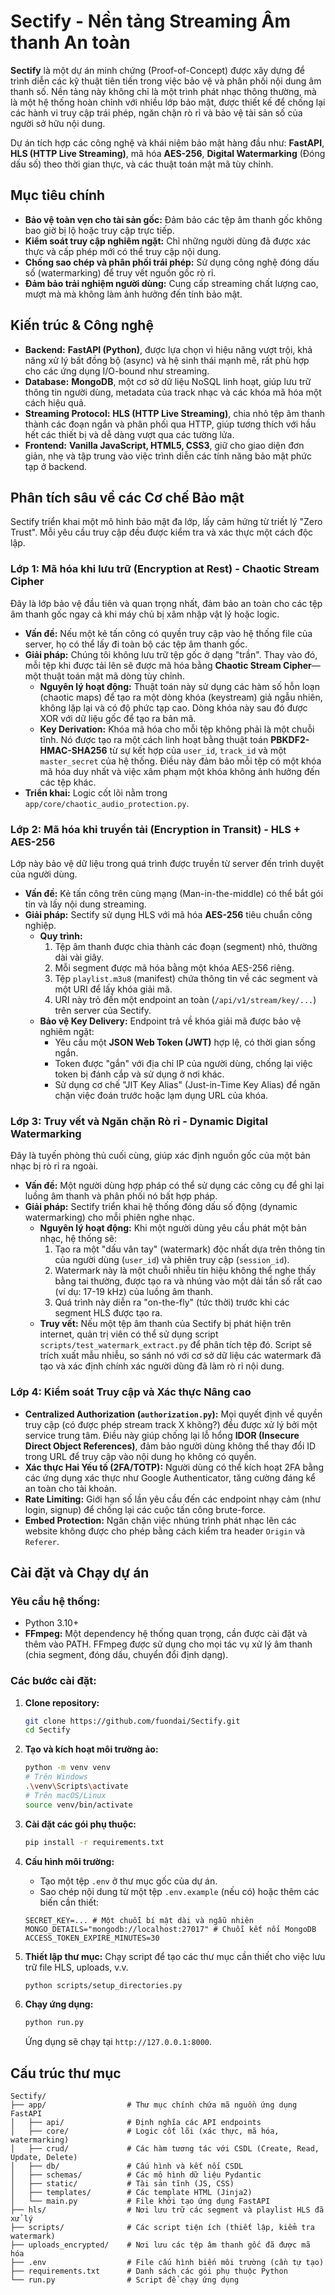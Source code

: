 # Sectify - Nền tảng Streaming Âm thanh An toàn

**Sectify** là một dự án minh chứng (Proof-of-Concept) được xây dựng để trình diễn các kỹ thuật tiên tiến trong việc bảo vệ và phân phối nội dung âm thanh số. Nền tảng này không chỉ là một trình phát nhạc thông thường, mà là một hệ thống hoàn chỉnh với nhiều lớp bảo mật, được thiết kế để chống lại các hành vi truy cập trái phép, ngăn chặn rò rỉ và bảo vệ tài sản số của người sở hữu nội dung.

Dự án tích hợp các công nghệ và khái niệm bảo mật hàng đầu như: **FastAPI**, **HLS (HTTP Live Streaming)**, mã hóa **AES-256**, **Digital Watermarking** (Đóng dấu số) theo thời gian thực, và các thuật toán mật mã tùy chỉnh.

## Mục tiêu chính

- **Bảo vệ toàn vẹn cho tài sản gốc:** Đảm bảo các tệp âm thanh gốc không bao giờ bị lộ hoặc truy cập trực tiếp.
- **Kiểm soát truy cập nghiêm ngặt:** Chỉ những người dùng đã được xác thực và cấp phép mới có thể truy cập nội dung.
- **Chống sao chép và phân phối trái phép:** Sử dụng công nghệ đóng dấu số (watermarking) để truy vết nguồn gốc rò rỉ.
- **Đảm bảo trải nghiệm người dùng:** Cung cấp streaming chất lượng cao, mượt mà mà không làm ảnh hưởng đến tính bảo mật.

## Kiến trúc & Công nghệ

- **Backend:** **FastAPI (Python)**, được lựa chọn vì hiệu năng vượt trội, khả năng xử lý bất đồng bộ (async) và hệ sinh thái mạnh mẽ, rất phù hợp cho các ứng dụng I/O-bound như streaming.
- **Database:** **MongoDB**, một cơ sở dữ liệu NoSQL linh hoạt, giúp lưu trữ thông tin người dùng, metadata của track nhạc và các khóa mã hóa một cách hiệu quả.
- **Streaming Protocol:** **HLS (HTTP Live Streaming)**, chia nhỏ tệp âm thanh thành các đoạn ngắn và phân phối qua HTTP, giúp tương thích với hầu hết các thiết bị và dễ dàng vượt qua các tường lửa.
- **Frontend:** **Vanilla JavaScript, HTML5, CSS3**, giữ cho giao diện đơn giản, nhẹ và tập trung vào việc trình diễn các tính năng bảo mật phức tạp ở backend.

## Phân tích sâu về các Cơ chế Bảo mật

Sectify triển khai một mô hình bảo mật đa lớp, lấy cảm hứng từ triết lý "Zero Trust". Mỗi yêu cầu truy cập đều được kiểm tra và xác thực một cách độc lập.

### Lớp 1: Mã hóa khi lưu trữ (Encryption at Rest) - Chaotic Stream Cipher

Đây là lớp bảo vệ đầu tiên và quan trọng nhất, đảm bảo an toàn cho các tệp âm thanh gốc ngay cả khi máy chủ bị xâm nhập vật lý hoặc logic.

- **Vấn đề:** Nếu một kẻ tấn công có quyền truy cập vào hệ thống file của server, họ có thể lấy đi toàn bộ các tệp âm thanh gốc.
- **Giải pháp:** Chúng tôi không lưu trữ tệp gốc ở dạng "trần". Thay vào đó, mỗi tệp khi được tải lên sẽ được mã hóa bằng **Chaotic Stream Cipher**—một thuật toán mật mã dòng tùy chỉnh.
  - **Nguyên lý hoạt động:** Thuật toán này sử dụng các hàm số hỗn loạn (chaotic maps) để tạo ra một dòng khóa (keystream) giả ngẫu nhiên, không lặp lại và có độ phức tạp cao. Dòng khóa này sau đó được XOR với dữ liệu gốc để tạo ra bản mã.
  - **Key Derivation:** Khóa mã hóa cho mỗi tệp không phải là một chuỗi tĩnh. Nó được tạo ra một cách linh hoạt bằng thuật toán **PBKDF2-HMAC-SHA256** từ sự kết hợp của `user_id`, `track_id` và một `master_secret` của hệ thống. Điều này đảm bảo mỗi tệp có một khóa mã hóa duy nhất và việc xâm phạm một khóa không ảnh hưởng đến các tệp khác.
- **Triển khai:** Logic cốt lõi nằm trong `app/core/chaotic_audio_protection.py`.

### Lớp 2: Mã hóa khi truyền tải (Encryption in Transit) - HLS + AES-256

Lớp này bảo vệ dữ liệu trong quá trình được truyền từ server đến trình duyệt của người dùng.

- **Vấn đề:** Kẻ tấn công trên cùng mạng (Man-in-the-middle) có thể bắt gói tin và lấy nội dung streaming.
- **Giải pháp:** Sectify sử dụng HLS với mã hóa **AES-256** tiêu chuẩn công nghiệp.
  - **Quy trình:**
    1.  Tệp âm thanh được chia thành các đoạn (segment) nhỏ, thường dài vài giây.
    2.  Mỗi segment được mã hóa bằng một khóa AES-256 riêng.
    3.  Tệp `playlist.m3u8` (manifest) chứa thông tin về các segment và một URI để lấy khóa giải mã.
    4.  URI này trỏ đến một endpoint an toàn (`/api/v1/stream/key/...`) trên server của Sectify.
  - **Bảo vệ Key Delivery:** Endpoint trả về khóa giải mã được bảo vệ nghiêm ngặt:
    - Yêu cầu một **JSON Web Token (JWT)** hợp lệ, có thời gian sống ngắn.
    - Token được "gắn" với địa chỉ IP của người dùng, chống lại việc token bị đánh cắp và sử dụng ở nơi khác.
    - Sử dụng cơ chế "JIT Key Alias" (Just-in-Time Key Alias) để ngăn chặn việc đoán trước hoặc lạm dụng URL của khóa.

### Lớp 3: Truy vết và Ngăn chặn Rò rỉ - Dynamic Digital Watermarking

Đây là tuyến phòng thủ cuối cùng, giúp xác định nguồn gốc của một bản nhạc bị rò rỉ ra ngoài.

- **Vấn đề:** Một người dùng hợp pháp có thể sử dụng các công cụ để ghi lại luồng âm thanh và phân phối nó bất hợp pháp.
- **Giải pháp:** Sectify triển khai hệ thống đóng dấu số động (dynamic watermarking) cho mỗi phiên nghe nhạc.
  - **Nguyên lý hoạt động:** Khi một người dùng yêu cầu phát một bản nhạc, hệ thống sẽ:
    1.  Tạo ra một "dấu vân tay" (watermark) độc nhất dựa trên thông tin của người dùng (`user_id`) và phiên truy cập (`session_id`).
    2.  Watermark này là một chuỗi nhiễu tín hiệu không thể nghe thấy bằng tai thường, được tạo ra và nhúng vào một dải tần số rất cao (ví dụ: 17-19 kHz) của luồng âm thanh.
    3.  Quá trình này diễn ra "on-the-fly" (tức thời) trước khi các segment HLS được tạo ra.
  - **Truy vết:** Nếu một tệp âm thanh của Sectify bị phát hiện trên internet, quản trị viên có thể sử dụng script `scripts/test_watermark_extract.py` để phân tích tệp đó. Script sẽ trích xuất mẫu nhiễu, so sánh nó với cơ sở dữ liệu các watermark đã tạo và xác định chính xác người dùng đã làm rò rỉ nội dung.

### Lớp 4: Kiểm soát Truy cập và Xác thực Nâng cao

- **Centralized Authorization (`authorization.py`):** Mọi quyết định về quyền truy cập (có được phép stream track X không?) đều được xử lý bởi một service trung tâm. Điều này giúp chống lại lỗ hổng **IDOR (Insecure Direct Object References)**, đảm bảo người dùng không thể thay đổi ID trong URL để truy cập vào nội dung họ không có quyền.
- **Xác thực Hai Yếu tố (2FA/TOTP):** Người dùng có thể kích hoạt 2FA bằng các ứng dụng xác thực như Google Authenticator, tăng cường đáng kể an toàn cho tài khoản.
- **Rate Limiting:** Giới hạn số lần yêu cầu đến các endpoint nhạy cảm (như login, signup) để chống lại các cuộc tấn công brute-force.
- **Embed Protection:** Ngăn chặn việc nhúng trình phát nhạc lên các website không được cho phép bằng cách kiểm tra header `Origin` và `Referer`.

## Cài đặt và Chạy dự án

### Yêu cầu hệ thống:

- Python 3.10+
- **FFmpeg:** Một dependency hệ thống quan trọng, cần được cài đặt và thêm vào PATH. FFmpeg được sử dụng cho mọi tác vụ xử lý âm thanh (chia segment, đóng dấu, chuyển đổi định dạng).

### Các bước cài đặt:

1.  **Clone repository:**

    ```bash
    git clone https://github.com/fuondai/Sectify.git
    cd Sectify
    ```

2.  **Tạo và kích hoạt môi trường ảo:**

    ```bash
    python -m venv venv
    # Trên Windows
    .\venv\Scripts\activate
    # Trên macOS/Linux
    source venv/bin/activate
    ```

3.  **Cài đặt các gói phụ thuộc:**

    ```bash
    pip install -r requirements.txt
    ```

4.  **Cấu hình môi trường:**

    - Tạo một tệp `.env` ở thư mục gốc của dự án.
    - Sao chép nội dung từ một tệp `.env.example` (nếu có) hoặc thêm các biến cần thiết:

    ```env
    SECRET_KEY=... # Một chuỗi bí mật dài và ngẫu nhiên
    MONGO_DETAILS="mongodb://localhost:27017" # Chuỗi kết nối MongoDB
    ACCESS_TOKEN_EXPIRE_MINUTES=30
    ```

5.  **Thiết lập thư mục:**
    Chạy script để tạo các thư mục cần thiết cho việc lưu trữ file HLS, uploads, v.v.

    ```bash
    python scripts/setup_directories.py
    ```

6.  **Chạy ứng dụng:**
    ```bash
    python run.py
    ```
    Ứng dụng sẽ chạy tại `http://127.0.0.1:8000`.

## Cấu trúc thư mục

```
Sectify/
├── app/                  # Thư mục chính chứa mã nguồn ứng dụng FastAPI
│   ├── api/              # Định nghĩa các API endpoints
│   ├── core/             # Logic cốt lõi (xác thực, mã hóa, watermarking)
│   ├── crud/             # Các hàm tương tác với CSDL (Create, Read, Update, Delete)
│   ├── db/               # Cấu hình và kết nối CSDL
│   ├── schemas/          # Các mô hình dữ liệu Pydantic
│   ├── static/           # Tài sản tĩnh (JS, CSS)
│   ├── templates/        # Các template HTML (Jinja2)
│   └── main.py           # File khởi tạo ứng dụng FastAPI
├── hls/                  # Nơi lưu trữ các segment và playlist HLS đã xử lý
├── scripts/              # Các script tiện ích (thiết lập, kiểm tra watermark)
├── uploads_encrypted/    # Nơi lưu các tệp âm thanh gốc đã được mã hóa
├── .env                  # File cấu hình biến môi trường (cần tự tạo)
├── requirements.txt      # Danh sách các gói phụ thuộc Python
└── run.py                # Script để chạy ứng dụng
```
